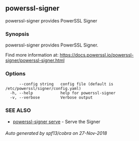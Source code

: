 ## powerssl-signer

powerssl-signer provides PowerSSL Signer

### Synopsis

powerssl-signer provides PowerSSL Signer.

Find more information at: https://docs.powerssl.io/powerssl-signer/powerssl-signer.html

### Options

```
      --config string   config file (default is /etc/powerssl/signer/config.yaml)
  -h, --help            help for powerssl-signer
  -v, --verbose         Verbose output
```

### SEE ALSO

* [powerssl-signer serve](powerssl-signer_serve.md)	 - Serve the Signer

###### Auto generated by spf13/cobra on 27-Nov-2018
